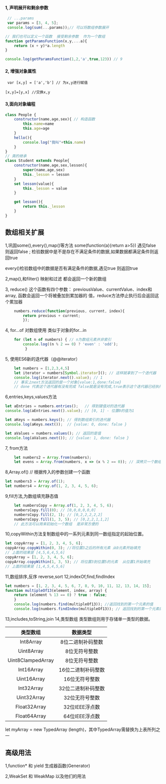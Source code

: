 #### 1, 声明展开和剩余参数
```javascript
 // ...params
 var params = [3, 4, 5];
 console.log(sum(...params));// 可以将数组参数展开

// 我们也可以定义一个函数  接受剩余参数  作为一个数组
function getParamsFunction(x,y,...a){
    return (x + y)*a.length
}

console.log(getParamsFunction(1,2,'a',true,123)) // 9

```
#### 2, 增强对象属性
` var [x,y] = ['a','b'] // 为x,y进行赋值`

`[x,y]=[y,x] //交换x,y`

#### 3,面向对象编程
```javascript
class People {
    constructor(name,age,sex){ // 构造函数
        this.name=name
        this.age=age
    }
    hello(){
        console.log("我叫"+this.name)
    }
}
// 类的继承
class Student extends People{
    constructor(name,age,sex,lesson){
        super(name,age,sex)
        this._lesson = lesson
    }
    set lesson(value){
        this._lesson = value
    }

    get lesson(){
        return this._lesson
    }
}
```

## 数组相关扩展
1,巩固some(),every(),map()等方法
some(function(a){return a>5}) 遇见false  则返回false ;
检验数据中是不是存在不满足条件的数据,如果数据都满足条件则返回true

every()检验数组中的数据是否有满足条件的数据,遇见true  则返回true

2,map(),和filter() 映射和过滤 都会返回一个新的数组

3, reduce() 这个函数有四个参数： previousValue、currentValue、index和array,
函数会返回一个将被叠加到累加器的 值，reduce方法停止执行后会返回这个累加器
```javascript
    numbers.reduce(function(previous, current, index){   
        return previous + current; 
        });
```

4, for...of 对数组使用 类似于对象的for...in
```javascript
    for (let n of numbers) { // n为数组元素并非索引   
        console.log((n % 2 == 0) ? 'even' : 'odd');
         } 
```

5, 使用ES6新的迭代器（@@iterator）
```javascript
    let numbers = [1,2,3,4,5]
    let iterator = numbers[Symbol.iterator](); // 这样就拿到了一个迭代器
    console.log(iterator.next().value); // 1
    // 事实上next方法返回的是一个对象{value:1,done:false}
    // done 代表这个迭代器有没有完成 false就是没有完成,true表示这个迭代器已经执行完成了

```

6,entries,keys,values方法
```javascript
let aEntries = numbers.entries();   // 得到键值对的迭代器 
console.log(aEntries.next().value); // [0, 1] - 位置0的值为1 

let aKeys = numbers.keys(); // 得到数组索引的迭代器 
console.log(aKeys.next());  // {value: 0, done: false } 

let aValues = numbers.values(); // 返回的是值
console.log(aValues.next()); // {value: 1, done: false } 
```
7, from方法
```javascript
    let numbers2 = Array.from(numbers); 
    let evens = Array.from(numbers, x => (x % 2 == 0)); // 深拷贝一个数组 可以添加过滤条件
```

8,Array.of() // 根据传入的参数创建一个函数
```javascript
let numbers3 = Array.of(1); 
let numbers4 = Array.of(1, 2, 3, 4, 5, 6); 
```

9,fill方法,为数组填充静态值
```javascript
    let numbersCopy = Array.of(1, 2, 3, 4, 5, 6); 
    numbersCopy.fill(0); // [0,0,0,0,0,0]
    numbersCopy.fill(2, 1); // [0,2,2,2,2,2]
    numbersCopy.fill(1, 3, 5); // [0,2,2,1,1,2]
    // 此方法可以用来初始化一个数组  是非常方便的
```
10,copyWithin方法复制数组中的一系列元素到同一数组指定的起始位置。
```javascript
let copyArray = [1, 2, 3, 4, 5, 6]; 
copyArray.copyWithin(0, 3); //将位置3之后的所有元素 从0元素开始填充
// 上面的结果是 [4,5,6,4,5,6]
copyArray = [1, 2, 3, 4, 5, 6];
copyArray.copyWithin(1, 3, 5); // 将位置3到位置5的元素  从位置1开始填充
// 上面的结果是 [1,4,5,4,5,6]

```

11,数组排序,反序  reverse,sort
12,indexOf,find,findIndex
```javascript
let numbers = [1, 2, 3, 4, 5, 6, 7, 8, 9, 10, 11, 12, 13, 14, 15]; 
function multipleOf13(element, index, array) {   
    return (element % 13 == 0) ? true : false; 
    } 
    console.log(numbers.find(multipleOf13)); //返回找到的第一个元素的值
    console.log(numbers.findIndex(multipleOf13)); // 返回找到的第一个元素的下标
```
13,includes,toString,join
14,类型数组 类型数组则用于存储单一类型的数据。

|类型数组|数据类型|
|:---:|:---:|
|Int8Array|8位二进制补码整数 |
|Uint8Array| 8位无符号整数 |
|Uint8ClampedArray| 8位无符号整数|
| Int16Array| 16位二进制补码整数 |
|Uint16Array| 16位无符号整数|
| Int32Array| 32位二进制补码整数 |
|Uint32Array| 32位无符号整数 |
|Float32Array| 32位IEEE浮点数 |
|Float64Array| 64位IEEE浮点数 |
 

 let myArray = new TypedArray (length)，其中TypedArray需替换为上表所列之一

 ## 高级用法

 1,function* 和 yield 生成器函数(Generator)

 2,WeakSet 和 WeakMap 以及他们的用法